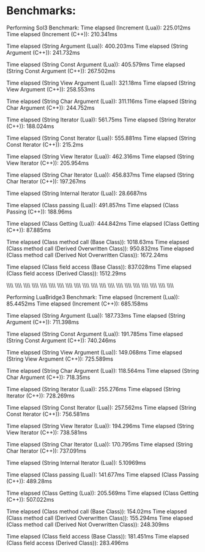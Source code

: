 # Benchmarks:

Performing Sol3 Benchmark:
Time elapsed (Increment (Lua)): 225.012ms
Time elapsed (Increment (C++)): 210.341ms

Time elapsed (String Argument (Lua)): 400.203ms
Time elapsed (String Argument (C++)): 241.732ms

Time elapsed (String Const Argument (Lua)): 405.579ms
Time elapsed (String Const Argument (C++)): 267.502ms

Time elapsed (String View Argument (Lua)): 321.18ms
Time elapsed (String View Argument (C++)): 258.553ms

Time elapsed (String Char Argument (Lua)): 311.116ms
Time elapsed (String Char Argument (C++)): 244.752ms

Time elapsed (String Iterator (Lua)): 561.75ms
Time elapsed (String Iterator (C++)): 188.024ms

Time elapsed (String Const Iterator (Lua)): 555.881ms
Time elapsed (String Const Iterator (C++)): 215.2ms

Time elapsed (String View Iterator (Lua)): 462.316ms
Time elapsed (String View Iterator (C++)): 205.954ms

Time elapsed (String Char Iterator (Lua)): 456.837ms
Time elapsed (String Char Iterator (C++)): 197.267ms

Time elapsed (String Internal Iterator (Lua)): 28.6687ms

Time elapsed (Class passing (Lua)): 491.857ms
Time elapsed (Class Passing (C++)): 188.96ms

Time elapsed (Class Getting (Lua)): 444.842ms
Time elapsed (Class Getting (C++)): 87.885ms

Time elapsed (Class method call (Base Class)): 1018.63ms
Time elapsed (Class method call (Derived Overwritten Class)): 950.832ms
Time elapsed (Class method call (Derived Not Overwritten Class)): 1672.24ms

Time elapsed (Class field access (Base Class)): 837.028ms
Time elapsed (Class field access (Derived Class)): 1512.29ms

\\\\\\\\ \\\\\\\\ \\\\\\\\ \\\\\\\\ \\\\\\\\ \\\\\\\\ \\\\\\\\ \\\\\\\\ \\\\\\\\ \\\\\\\\ \\\\\\\\ \\\\\\\\ \\\\\\\\ \\\\\\\\ \\\\\\\\ \\\\\\\\ \\\\\\\\ \\\\\\\\ \\\\\\\\ \\\\\\\\ 

Performing LuaBridge3 Benchmark:
Time elapsed (Increment (Lua)): 85.4452ms
Time elapsed (Increment (C++)): 685.158ms

Time elapsed (String Argument (Lua)): 187.733ms
Time elapsed (String Argument (C++)): 711.398ms

Time elapsed (String Const Argument (Lua)): 191.785ms
Time elapsed (String Const Argument (C++)): 740.246ms

Time elapsed (String View Argument (Lua)): 149.068ms
Time elapsed (String View Argument (C++)): 725.589ms

Time elapsed (String Char Argument (Lua)): 118.564ms
Time elapsed (String Char Argument (C++)): 718.35ms

Time elapsed (String Iterator (Lua)): 255.276ms
Time elapsed (String Iterator (C++)): 728.269ms

Time elapsed (String Const Iterator (Lua)): 257.562ms
Time elapsed (String Const Iterator (C++)): 756.581ms

Time elapsed (String View Iterator (Lua)): 194.296ms
Time elapsed (String View Iterator (C++)): 738.581ms

Time elapsed (String Char Iterator (Lua)): 170.795ms
Time elapsed (String Char Iterator (C++)): 737.091ms

Time elapsed (String Internal Iterator (Lua)): 5.10969ms

Time elapsed (Class passing (Lua)): 141.677ms
Time elapsed (Class Passing (C++)): 489.28ms

Time elapsed (Class Getting (Lua)): 205.569ms
Time elapsed (Class Getting (C++)): 507.022ms

Time elapsed (Class method call (Base Class)): 154.02ms
Time elapsed (Class method call (Derived Overwritten Class)): 155.294ms
Time elapsed (Class method call (Derived Not Overwritten Class)): 248.309ms

Time elapsed (Class field access (Base Class)): 181.451ms
Time elapsed (Class field access (Derived Class)): 283.496ms
